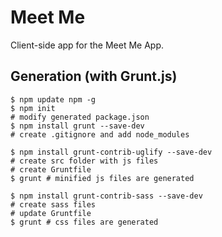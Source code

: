 # Meet Me

Client-side app for the Meet Me App.

## Generation (with Grunt.js)

    $ npm update npm -g
    $ npm init
    # modify generated package.json
    $ npm install grunt --save-dev
    # create .gitignore and add node_modules

    $ npm install grunt-contrib-uglify --save-dev
    # create src folder with js files
    # create Gruntfile
    $ grunt # minified js files are generated

    $ npm install grunt-contrib-sass --save-dev
    # create sass files
    # update Gruntfile
    $ grunt # css files are generated